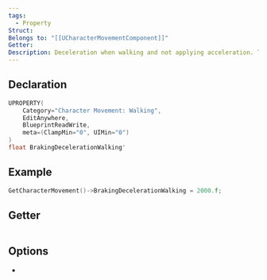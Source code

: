 ```yaml
---
tags:
  - Property
Struct: 
Belongs to: "[[UCharacterMovementComponent]]"
Getter: 
Description: Deceleration when walking and not applying acceleration. This is a constant opposing force that directly lowers velocity by a constant value.
---
```


## Declaration

```cpp
UPROPERTY(
	Category="Character Movement: Walking",  
	EditAnywhere,  	
	BlueprintReadWrite,  	
	meta=(ClampMin="0", UIMin="0") 
) 
float BrakingDecelerationWalking'
```

## Example

```cpp
GetCharacterMovement()->BrakingDecelerationWalking = 2000.f;
```

## Getter

```cpp
```

## Options
- 